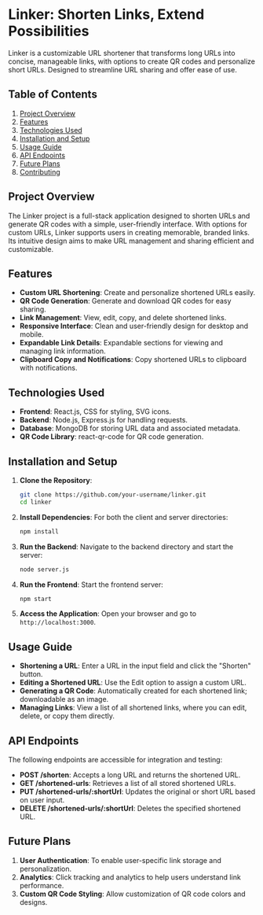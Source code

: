 
# Linker: Shorten Links, Extend Possibilities

Linker is a customizable URL shortener that transforms long URLs into concise, manageable links, with options to create QR codes and personalize short URLs. Designed to streamline URL sharing and offer ease of use.

## Table of Contents

1. [Project Overview](#project-overview)
2. [Features](#features)
3. [Technologies Used](#technologies-used)
4. [Installation and Setup](#installation-and-setup)
5. [Usage Guide](#usage-guide)
6. [API Endpoints](#api-endpoints)
7. [Future Plans](#future-plans)
8. [Contributing](#contributing)

## Project Overview

The Linker project is a full-stack application designed to shorten URLs and generate QR codes with a simple, user-friendly interface. With options for custom URLs, Linker supports users in creating memorable, branded links. Its intuitive design aims to make URL management and sharing efficient and customizable.

## Features

- **Custom URL Shortening**: Create and personalize shortened URLs easily.
- **QR Code Generation**: Generate and download QR codes for easy sharing.
- **Link Management**: View, edit, copy, and delete shortened links.
- **Responsive Interface**: Clean and user-friendly design for desktop and mobile.
- **Expandable Link Details**: Expandable sections for viewing and managing link information.
- **Clipboard Copy and Notifications**: Copy shortened URLs to clipboard with notifications.

## Technologies Used

- **Frontend**: React.js, CSS for styling, SVG icons.
- **Backend**: Node.js, Express.js for handling requests.
- **Database**: MongoDB for storing URL data and associated metadata.
- **QR Code Library**: react-qr-code for QR code generation.

## Installation and Setup

1. **Clone the Repository**:
    ```bash
    git clone https://github.com/your-username/linker.git
    cd linker
    ```

2. **Install Dependencies**:
   For both the client and server directories:
    ```bash
    npm install
    ```

3. **Run the Backend**:
    Navigate to the backend directory and start the server:
    ```bash
    node server.js
    ```

4. **Run the Frontend**:
    Start the frontend server:
    ```bash
    npm start
    ```

5. **Access the Application**:
    Open your browser and go to `http://localhost:3000`.

## Usage Guide

- **Shortening a URL**: Enter a URL in the input field and click the "Shorten" button.
- **Editing a Shortened URL**: Use the Edit option to assign a custom URL.
- **Generating a QR Code**: Automatically created for each shortened link; downloadable as an image.
- **Managing Links**: View a list of all shortened links, where you can edit, delete, or copy them directly.

## API Endpoints

The following endpoints are accessible for integration and testing:

- **POST /shorten**: Accepts a long URL and returns the shortened URL.
- **GET /shortened-urls**: Retrieves a list of all stored shortened URLs.
- **PUT /shortened-urls/:shortUrl**: Updates the original or short URL based on user input.
- **DELETE /shortened-urls/:shortUrl**: Deletes the specified shortened URL.

## Future Plans

1. **User Authentication**: To enable user-specific link storage and personalization.
2. **Analytics**: Click tracking and analytics to help users understand link performance.
3. **Custom QR Code Styling**: Allow customization of QR code colors and designs.